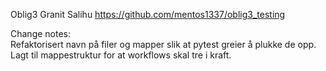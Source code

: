 Oblig3 Granit Salihu
https://github.com/mentos1337/oblig3_testing

Change notes:                                                                                                                                                                                                                      
Refaktorisert navn på filer og mapper slik at pytest greier å plukke de opp.                                                                                                                                                      
Lagt til mappestruktur for at workflows skal tre i kraft.
